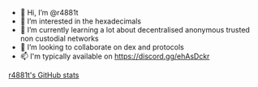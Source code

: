 - 👋 Hi, I’m @r4881t
- 👀 I’m interested in the hexadecimals
- 🌱 I’m currently learning a lot about decentralised anonymous trusted non custodial networks
- 💞️ I’m looking to collaborate on dex and protocols
- 📫 I'm typically available on https://discord.gg/ehAsDckr

[r4881t's GitHub stats](https://github-readme-stats.vercel.app/api?username=r4881t&count_private=true)

<!---
r4881t/r4881t is a ✨ special ✨ repository because its `README.md` (this file) appears on your GitHub profile.
You can click the Preview link to take a look at your changes.
--->
